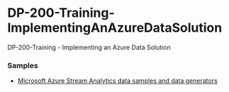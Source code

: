 # DP-200-Training-ImplementingAnAzureDataSolution
DP-200-Training - Implementing an Azure Data Solution


### Samples

 * [Microsoft Azure Stream Analytics data samples and data generators](https://github.com/Azure/azure-stream-analytics)
